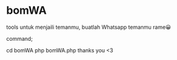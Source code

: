 # bomWA
tools untuk menjaili temanmu, buatlah Whatsapp temanmu rame😀

command;

cd bomWA
php bomWA.php
thanks you <3
